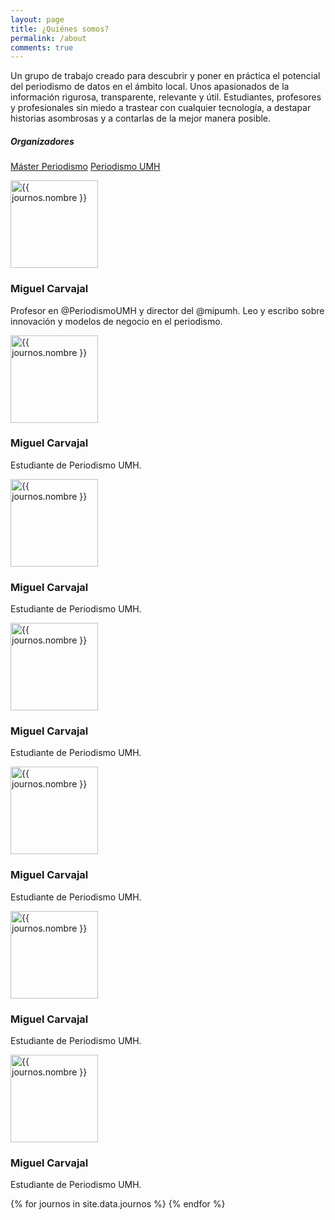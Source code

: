 ```yaml
---
layout: page
title: ¿Quiénes somos?
permalink: /about
comments: true
---
```


<div class="row justify-content-between">
<div class="col-md-8">    

<p>Un grupo de trabajo creado para descubrir y poner en práctica el potencial del periodismo de
datos en el ámbito local. Unos apasionados de la información rigurosa, transparente, relevante y
útil. Estudiantes, profesores y profesionales sin miedo a trastear con cualquier tecnología, a
destapar historias asombrosas y a contarlas de la mejor manera posible.</p>

</div>

<div class="col-md-4">

<div class="sticky-top sticky-top-80">
<h5>Organizadores</h5>

<a target="_blank" href="http://mip.umh.es/" class="btn btn-info">Máster Periodismo</a> <a target="_blank" href="http://periodismo.umh.es/" class="btn btn-warning">Periodismo UMH</a>

</div>
</div>

</div>

<div class="container marketing mt-5">
<!-- Three columns of text below the carousel -->
<div class="row">
      <div class="col-lg-3">
      	<a target="_blank" href="https://twitter.com/mcarvajal_" role="button"><img src="https://pbs.twimg.com/profile_images/1016709073339895809/Z_ddJhY4_400x400.jpg" alt="{{ journos.nombre }}" width="140" height="140" class="bd-placeholder-img rounded-circle"></a>
        <h3>Miguel Carvajal</h3>
        <p>Profesor en @PeriodismoUMH y director del @mipumh. Leo y escribo sobre innovación y modelos de negocio en el periodismo.</p>
      </div><!-- /.col-lg-4 -->
      <div class="col-lg-3">
      	<a target="_blank" href="https://twitter.com/mcarvajal_" role="button"><img src="https://pbs.twimg.com/profile_images/1016709073339895809/Z_ddJhY4_400x400.jpg" alt="{{ journos.nombre }}" width="140" height="140" class="bd-placeholder-img rounded-circle"></a>
        <h3>Miguel Carvajal</h3>
        <p>Estudiante de Periodismo UMH.</p>
      </div><!-- /.col-lg-4 -->
      <div class="col-lg-3">
      	<a target="_blank" href="https://twitter.com/mcarvajal_" role="button"><img src="https://pbs.twimg.com/profile_images/1016709073339895809/Z_ddJhY4_400x400.jpg" alt="{{ journos.nombre }}" width="140" height="140" class="bd-placeholder-img rounded-circle"></a>
        <h3>Miguel Carvajal</h3>
        <p>Estudiante de Periodismo UMH.</p>
      </div><!-- /.col-lg-4 -->
      <div class="col-lg-3">
      	<a target="_blank" href="https://twitter.com/mcarvajal_" role="button"><img src="https://pbs.twimg.com/profile_images/1016709073339895809/Z_ddJhY4_400x400.jpg" alt="{{ journos.nombre }}" width="140" height="140" class="bd-placeholder-img rounded-circle"></a>
        <h3>Miguel Carvajal</h3>
        <p>Estudiante de Periodismo UMH.</p>
      </div><!-- /.col-lg-4 -->
      <div class="col-lg-3">
      	<a target="_blank" href="https://twitter.com/mcarvajal_" role="button"><img src="https://pbs.twimg.com/profile_images/1016709073339895809/Z_ddJhY4_400x400.jpg" alt="{{ journos.nombre }}" width="140" height="140" class="bd-placeholder-img rounded-circle"></a>
        <h3>Miguel Carvajal</h3>
        <p>Estudiante de Periodismo UMH.</p>
      </div><!-- /.col-lg-4 -->
      <div class="col-lg-3">
      	<a target="_blank" href="https://twitter.com/mcarvajal_" role="button"><img src="https://pbs.twimg.com/profile_images/1016709073339895809/Z_ddJhY4_400x400.jpg" alt="{{ journos.nombre }}" width="140" height="140" class="bd-placeholder-img rounded-circle"></a>
        <h3>Miguel Carvajal</h3>
        <p>Estudiante de Periodismo UMH.</p>
      </div><!-- /.col-lg-4 -->
      <div class="col-lg-3">
      	<a target="_blank" href="https://twitter.com/mcarvajal_" role="button"><img src="https://pbs.twimg.com/profile_images/1016709073339895809/Z_ddJhY4_400x400.jpg" alt="{{ journos.nombre }}" width="140" height="140" class="bd-placeholder-img rounded-circle"></a>
        <h3>Miguel Carvajal</h3>
        <p>Estudiante de Periodismo UMH.</p>
      </div><!-- /.col-lg-4 -->

</div><!-- /.row -->
</div>
    {% for journos in site.data.journos %}	
    {% endfor %}

